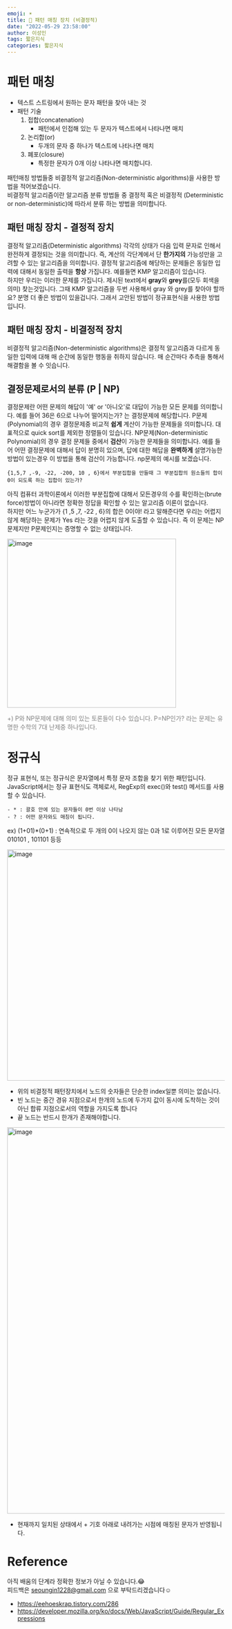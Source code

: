 ```yaml
---
emoji: ☀️
title: 🔎 패턴 매칭 장치 (비결정적)
date: "2022-05-29 23:58:00"
author: 이성인
tags: 짧은지식
categories: 짧은지식
---
```


# 패턴 매칭

- 텍스트 스트링에서 원하는 문자 패턴을 찾아 내는 것
- 패턴 기술
  1. 접합(concatenation)
     - 패턴에서 인접해 있는 두 문자가 텍스트에서 나타나면 매치
  2. 논리합(or)
     - 두개의 문자 중 하나가 텍스트에 나타나면 매치
  3. 폐포(closure)
     - 특정한 문자가 0개 이상 나타나면 매치합니다.

패턴매칭 방법들중 비결정적 알고리즘(Non-deterministic algorithms)을 사용한 방법을 적어보겠습니다.  
비결정적 알고리즘이란 알고리즘 분류 방법들 중 결정적 혹은 비결정적 (Deterministic or non-deterministic)에 따라서 분류 하는 방법을 의미합니다.

## 패턴 매칭 장치 - 결정적 장치

결정적 알고리즘(Deterministic algorithms) 각각의 상태가 다음 입력 문자로 인해서 완전하게 결정되는 것을 의미합니다. 즉, 계산의 각단계에서 단 **한가지의** 가능성만을 고려할 수 있는 알고리즘을 의미합니다. 결정적 알고리즘에 해당하는 문제들은 동일한 입력에 대해서 동일한 출력을 **항상** 가집니다. 예를들면 KMP 알고리즘이 있습니다.  
하지만 우리는 이러한 문제를 가집니다. 제시된 text에서 **gray**와 **grey**를(모두 회색을 의미) 찾는것입니다. 그때 KMP 알고리즘을 두번 사용해서 gray 와 grey를 찾아야 할까요? 분명 더 좋은 방법이 있을겁니다. 그래서 고안된 방법이 정규표현식을 사용한 방법입니다.

## 패턴 매칭 장치 - 비결정적 장치

비결정적 알고리즘(Non-deterministic algorithms)은 결정적 알고리즘과 다르게 동일한 입력에 대해 매 순간에 동일한 행동을 취하지 않습니다. 매 순간마다 추측을 통해서 해결함을 볼 수 잇습니다.

## 결정문제로서의 분류 (P | NP)

결정문제란 어떤 문제의 해답이 '예' or '아니오'로 대답이 가능한 모든 문제를 의미합니다. 예를 들어 36은 6으로 나누어 떨어지는가? 는 결정문제에 해당합니다.
P문제 (Polynomial)의 경우 결정문제중 비교적 **쉽게** 계산이 가능한 문제들을 의미합니다. 대표적으로 quick sort를 제외한 정렬들이 있습니다.
NP문제(Non-deterministic Polynomial)의 경우 결정 문제들 중에서 **검산**이 가능한 문제들을 의미합니다. 예를 들어 어떤 결정문제에 대해서 답이 분명히 있으며, 답에 대한 해답을 **완벽하게** 설명가능한 방법이 있는경우 이 방법을 통해 검산이 가능합니다. np문제의 예시를 보겠습니다.

```
{1,5,7 ,-9, -22, -200, 10 , 6}에서 부분집합을 만들때 그 부분집합의 원소들의 합이 0이 되도록 하는 집합이 있는가?
```

아직 컴퓨터 과학이론에서 이러한 부분집합에 대해서 모든경우의 수를 확인하는(brute force)방법이 아니라면 정확한 정답을 확인할 수 있는 알고리즘 이론이 없습니다.  
하지만 어느 누군가가 {1 ,5 ,7, -22 , 6}의 합은 0이야! 라고 말해준다면 우리는 어렵지 않게 해당하는 문제가 Yes 라는 것을 어렵지 않게 도출할 수 있습니다. 즉 이 문제는 NP문제지만 P문제인지는 증명할 수 없는 상태입니다.

<img width="391" alt="image" src="https://user-images.githubusercontent.com/77886826/170880046-13f8f431-00c5-43fe-8286-f7ffd463850c.png">

<span style="color : gray"> +) P와 NP문제에 대해 의미 있는 토론들이 다수 있습니다. P=NP인가? 라는 문제는 유명한 수학의 7대 난제중 하나입니다.<span>

# 정규식

정규 표현식, 또는 정규식은 문자열에서 특정 문자 조합을 찾기 위한 패턴입니다. JavaScript에서는 정규 표현식도 객체로서, RegExp의 exec()와 test() 메서드를 사용할 수 있습니다.

```
- * : 괄호 안에 있는 문자들이 0번 이상 나타남
- ? : 어떤 문자와도 매칭이 됩니다.
```

ex) (1+01)\*(0+1) : 연속적으로 두 개의 0이 나오지 않는 0과 1로 이루어진 모든 문자열  
 010101 , 101101 등등

<img width="535" alt="image" src="https://user-images.githubusercontent.com/77886826/170880471-99fd4100-c52a-436a-a599-d24b54cf2931.png">

- 위의 비결정적 패턴장치에서 노드의 숫자들은 단순한 index일뿐 의미는 없습니다.
- 빈 노드는 중간 경유 지점으로서 한개의 노드에 두가지 값이 동시에 도착하는 것이 아닌 합류 지점으로서의 역할을 가지도록 합니다
- 끝 노드는 반드시 한개가 존재해야합니다.

 <img width="894" alt="image" src="https://user-images.githubusercontent.com/77886826/170880818-0b7f5280-4499-4d22-96d1-f216576489f8.png">
 
 - 현재까지 일치된 상태에서 + 기호 아래로 내려가는 시점에 매칭된 문자가 반영됩니다.
 
# Reference

아직 배움의 단계라 정확한 정보가 아닐 수 있습니다.😂  
피드백은 seoungin1228@gmail.com 으로 부탁드리겠습니다☺️

- https://eehoeskrap.tistory.com/286
- https://developer.mozilla.org/ko/docs/Web/JavaScript/Guide/Regular_Expressions
